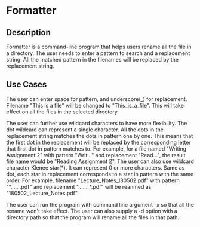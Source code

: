 # Formatter

## Description
Formatter is a command-line program that helps users rename all the file in a
directory. The user needs to enter a pattern to search and a replacement
string. All the matched pattern in the filenames will be replaced by the
replacement string.

## Use Cases
The user can enter space for pattern, and underscore(\_) for replacement.
Filename "This is a file" will be changed to "This\_is\_a\_file". This will take
effect on all the files in the selected directory.

The user can further use wildcard characters to have more flexibility. The dot
wildcard can represent a single character. All the dots in the replacement
string matches the dots in pattern one by one. This means that the first dot in
the replacement will be replaced by the corresponding letter that first dot in
pattern matches to. For example, for a file named "Writing Assignment 2" with
pattern "Writ..." and replacement "Read...", the result file name would be
"Reading Assignment 2". The user can also use wildcard character Klenee
star(\*). It can represent 0 or more characters. Same as dot, each star in
replacement corresponds to a star in pattern with the same order. For example,
filename "Lecture_Notes_180502.pdf" with pattern "\*.......pdf" and replacement
"......\_\*.pdf" will be reanmed as "180502\_Lecture\_Notes.pdf".

The user can run the program with command line argument -x so that all the
rename won't take effect. The user can also supply a -d option with a directory
path so that the program will rename all the files in that path. 
